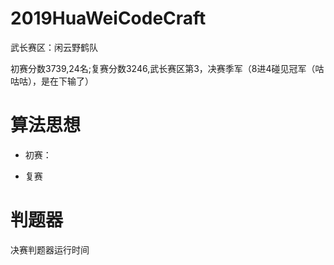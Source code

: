 # 2019HuaWeiCodeCraft

武长赛区：闲云野鹤队

初赛分数3739,24名;复赛分数3246,武长赛区第3，决赛季军（8进4碰见冠军（咕咕咕），是在下输了）

# 算法思想

* 初赛：
  
 * 复赛

# 判题器

决赛判题器运行时间





